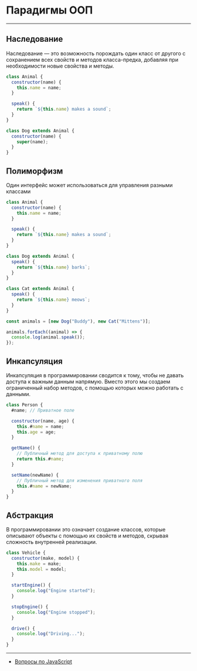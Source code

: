 # Парадигмы ООП

---

## Наследование

Наследование — это возможность порождать один класс от другого с сохранением всех свойств и методов класса-предка, добавляя при необходимости новые свойства и методы.

```javascript
class Animal {
  constructor(name) {
    this.name = name;
  }

  speak() {
    return `${this.name} makes a sound`;
  }
}

class Dog extends Animal {
  constructor(name) {
    super(name);
  }
}
```

## Полиморфизм

Один интерфейс может использоваться для управления разными классами

```javascript
class Animal {
  constructor(name) {
    this.name = name;
  }

  speak() {
    return `${this.name} makes a sound`;
  }
}

class Dog extends Animal {
  speak() {
    return `${this.name} barks`;
  }
}

class Cat extends Animal {
  speak() {
    return `${this.name} meows`;
  }
}

const animals = [new Dog("Buddy"), new Cat("Mittens")];

animals.forEach((animal) => {
  console.log(animal.speak());
});
```

## Инкапсуляция

Инкапсуляция в программировании сводится к тому, чтобы не давать доступа к важным данным напрямую. Вместо этого мы создаем ограниченный набор методов, с помощью которых можно работать с данными.

```javascript
class Person {
  #name; // Приватное поле

  constructor(name, age) {
    this.#name = name;
    this.age = age;
  }

  getName() {
    // Публичный метод для доступа к приватному полю
    return this.#name;
  }

  setName(newName) {
    // Публичный метод для изменения приватного поля
    this.#name = newName;
  }
}
```

## Абстракция

В программировании это означает создание классов, которые описывают объекты с помощью их свойств и методов, скрывая сложность внутренней реализации.

```javascript
class Vehicle {
  constructor(make, model) {
    this.make = make;
    this.model = model;
  }

  startEngine() {
    console.log("Engine started");
  }

  stopEngine() {
    console.log("Engine stopped");
  }

  drive() {
    console.log("Driving...");
  }
}
```

---

- [Вопросы по JavaScript](../javaScript.md)
